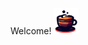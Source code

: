 Welcome! 
<img src="https://github.com/andersloren/andersloren/blob/master/a-small-cup-of-coffee-removebg-preview.png" width="40" />


